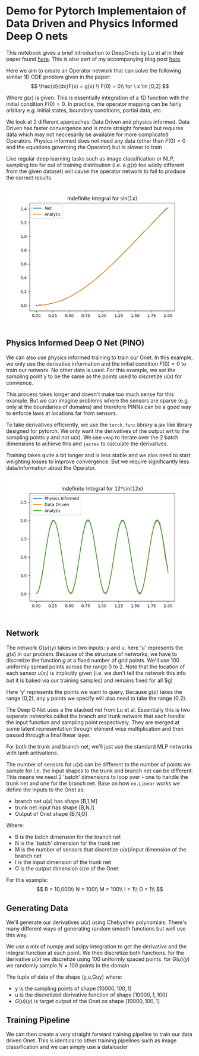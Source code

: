 # Demo for Pytorch Implementaion of Data Driven and Physics Informed Deep O nets


This notebook gives a brief introduction to DeepOnets by Lu et al in their paper found [here](https://arxiv.org/abs/1910.03193). This is also part of my accompanying blog post [here](https://johncsu.github.io/DeepONet_Demo/)


 Here we aim to create an Operator network that can solve the following similar 1D ODE problem given in the paper:
$$
\frac{d}{dx}F(x) = g(x) \\
F(0) = 0\\
for \  x \in [0,2]
$$

Where $g(x)$ is given. This is essentially integration of a 1D function with the initial condition $F(0) = 0$. In practice, the operator mapping can be fairly arbitary e.g. initial states, boundary conditions, partial data, etc.

We look at 2 different approaches: Data Driven and physics informed. Data Driven has faster convergence and is more straight forward but requires data which may not neccesarily be available for more complicated Operators. Physics informed does not need any data (other than $F(0) = 0$ and the equations governing the Operator) but is slower to train

Like regular deep learning tasks such as image classification or NLP, sampling too far out of training distribution (i.e. a $g(x)$ too wildly different from the given dataset) will cause the operator network to fail to produce the correct results.

<img src='Different a.gif'>

## Physics Informed Deep O Net (PINO)

We can also use physics informed training to train our Onet. In this example, we only use the derivative information and the initial condition $F(0)=0$ to train our network. No other data is used. For this example, we set the sampling point y to be the same as the points used to discretize $u(x)$ for convience.

This process takes longer and doesn't make too much sense for this example. But we can imagine problems where the sensors are sparse (e.g. only at the boundaries of domains) and therefore PINNs can be a good way to enforce laws at locations far from sensors.

To take derivatives efficiently, we use the `torch.func` library a jax like library designed for pytorch. We only want the derivatives of the output wrt to the sampling points y and not u(x). We use `vmap` to iterate over the 2 batch dimensions to achieve this and `jacrev` to calculate the derivatives.

Training takes quite a bit longer and is less stable and we alos need to start weighting losses to improve convergence. But we require significantly less data/information about the Operator.

<img src='PINO_vs_DataDriven.png'>

## Network

The network $G(u)(y)$ takes in two inputs: y and u. here 'u' represents the $g(x)$ in our problem. Because of the structure of networks, we have to discretize the function $g$ at a fixed number of grid points. We'll use 100 uniformly spread points across the range 0 to 2. Note that the location of each sensor $u(x_i)$ is implicitly given (i.e. we don't tell the network this info but it is baked via our training samples) and remains fixed for all $g) 

Here 'y' represents the points we want to query. Because $g(x)$ takes the range (0,2), any y points we specify will also need to take the range (0,2).

The Deep O Net uses a the stacked net from Lu et al. Essentially this is two seperate networks called the branch and trunk network that each handle the input function and sampling point respectively. They are merged at some latent representation through element wise multiplication and then passed through a final linear layer.

For both the trunk and branch net, we'll just use the standard MLP networks with tanh activations.

The number of sensors for $u(x)$ can be different to the number of points we sample for i.e. the input shapes to the trunk and branch net can be different. This means we need 2 'batch' dimensions to loop over - one to handle the trunk net and one for the branch net. Base on how `nn.Linear` works we define the inputs to the Onet as:

- branch net $u(x)$ has shape [B,1,M]
- trunk net input has shape [B,N,I]
- Output of Onet shape [B,N,O]

Where:
- B is the batch dimension for the branch net
- N is the 'batch' dimension for the trunk net
- M is the number of sensors that discretize u(x)/input dimension of the branch net
- I is the input dimension of the trunk net
- O is the output dimension size of the Onet

For this example:
$$
B = 10,000\\
N = 100\\
M = 100\\
I = 1\\
O = 1\\
$$

## Generating Data

We'll generate our derivatives $u(x)$ using Chebyshev polynomials. There's many different ways of generating random smooth functions but well use this way.

We use a mix of numpy and scipy integration to get the derivative and the integral function at each point. We then discretize both functions. for the derivative $u(x)$ we discretize using 100 uniformly spaced points. for $G(u)(y)$ we randomly sample $N = 100$ points in the domain

The tuple of data of the shape (y,u,Guy) where:
- y is the sampling points of shape $[10000,100,1]$
- u is the discretized derivative function of shape $[10000,1,100]$
- $G(u)(y)$ is target output of the Onet os shape $[10000,100,1]$

## Training Pipeline

We can then create a very straight forward training pipeline to train our data driven Onet. This is identical to other training pipelines such as image classification and we can simply use a dataloader


